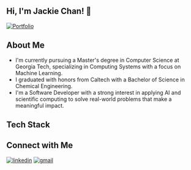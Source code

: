 ## Hi, I'm Jackie Chan! 🙂
[![Portfolio](https://img.shields.io/badge/🌟%20my_portfolio-b62e44?style=for-the-badge&logo=internet-explorer&logoColor=white)](https://jackiechanmakes.github.io/portfolio/)

## About Me 
- I'm currently pursuing a Master's degree in Computer Science at Georgia Tech, specializing in Computing Systems with a focus on Machine Learning.
- I graduated with honors from Caltech with a Bachelor of Science in Chemical Engineering.
- I'm a Software Developer with a strong interest in applying AI and scientific computing to solve real-world problems that make a meaningful impact.

## Tech Stack


## Connect with Me
[![linkedin](https://img.shields.io/badge/linkedin-2363C3?style=for-the-badge&labelColor=ffffff)](https://www.linkedin.com/in/jacqueline-jackie-chan)
[![gmail](https://img.shields.io/badge/gmail-EA4335?style=for-the-badge&logo=gmail&logoColor=ffffff)](mailto:jacquelinechan118@gmail.com?subject=Reaching%20out%20to%20connect)
